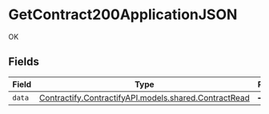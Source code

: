 # GetContract200ApplicationJSON

OK


## Fields

| Field                                                                                        | Type                                                                                         | Required                                                                                     | Description                                                                                  |
| -------------------------------------------------------------------------------------------- | -------------------------------------------------------------------------------------------- | -------------------------------------------------------------------------------------------- | -------------------------------------------------------------------------------------------- |
| `data`                                                                                       | [Contractify.ContractifyAPI.models.shared.ContractRead](../../models/shared/ContractRead.md) | :heavy_minus_sign:                                                                           | N/A                                                                                          |